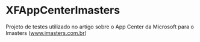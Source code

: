 # XFAppCenterImasters
Projeto de testes utilizado no artigo sobre o App Center da Microsoft para o Imasters (www.imasters.com.br)
